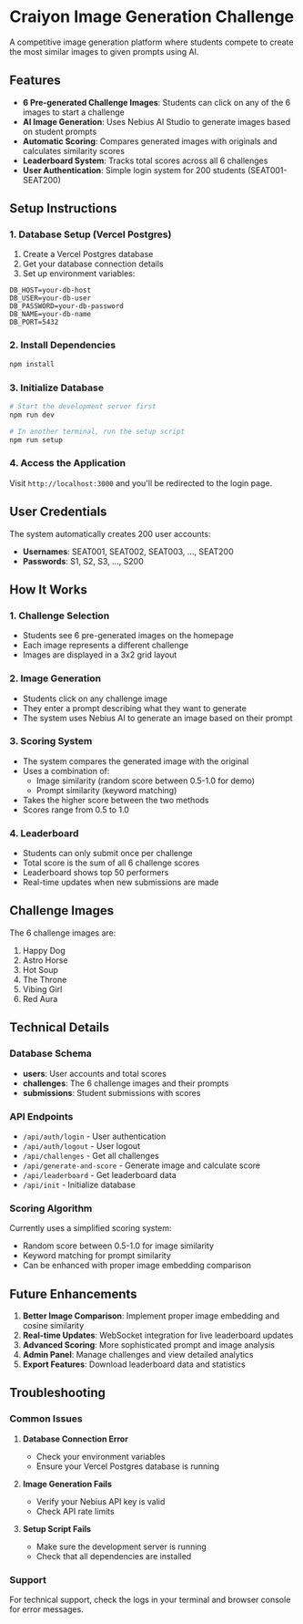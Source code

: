 # Craiyon Image Generation Challenge

A competitive image generation platform where students compete to create the most similar images to given prompts using AI.

## Features

- **6 Pre-generated Challenge Images**: Students can click on any of the 6 images to start a challenge
- **AI Image Generation**: Uses Nebius AI Studio to generate images based on student prompts
- **Automatic Scoring**: Compares generated images with originals and calculates similarity scores
- **Leaderboard System**: Tracks total scores across all 6 challenges
- **User Authentication**: Simple login system for 200 students (SEAT001-SEAT200)

## Setup Instructions

### 1. Database Setup (Vercel Postgres)

1. Create a Vercel Postgres database
2. Get your database connection details
3. Set up environment variables:

```env
DB_HOST=your-db-host
DB_USER=your-db-user
DB_PASSWORD=your-db-password
DB_NAME=your-db-name
DB_PORT=5432
```

### 2. Install Dependencies

```bash
npm install
```

### 3. Initialize Database

```bash
# Start the development server first
npm run dev

# In another terminal, run the setup script
npm run setup
```

### 4. Access the Application

Visit `http://localhost:3000` and you'll be redirected to the login page.

## User Credentials

The system automatically creates 200 user accounts:

- **Usernames**: SEAT001, SEAT002, SEAT003, ..., SEAT200
- **Passwords**: S1, S2, S3, ..., S200

## How It Works

### 1. Challenge Selection

- Students see 6 pre-generated images on the homepage
- Each image represents a different challenge
- Images are displayed in a 3x2 grid layout

### 2. Image Generation

- Students click on any challenge image
- They enter a prompt describing what they want to generate
- The system uses Nebius AI to generate an image based on their prompt

### 3. Scoring System

- The system compares the generated image with the original
- Uses a combination of:
  - Image similarity (random score between 0.5-1.0 for demo)
  - Prompt similarity (keyword matching)
- Takes the higher score between the two methods
- Scores range from 0.5 to 1.0

### 4. Leaderboard

- Students can only submit once per challenge
- Total score is the sum of all 6 challenge scores
- Leaderboard shows top 50 performers
- Real-time updates when new submissions are made

## Challenge Images

The 6 challenge images are:

1. Happy Dog
2. Astro Horse
3. Hot Soup
4. The Throne
5. Vibing Girl
6. Red Aura

## Technical Details

### Database Schema

- **users**: User accounts and total scores
- **challenges**: The 6 challenge images and their prompts
- **submissions**: Student submissions with scores

### API Endpoints

- `/api/auth/login` - User authentication
- `/api/auth/logout` - User logout
- `/api/challenges` - Get all challenges
- `/api/generate-and-score` - Generate image and calculate score
- `/api/leaderboard` - Get leaderboard data
- `/api/init` - Initialize database

### Scoring Algorithm

Currently uses a simplified scoring system:

- Random score between 0.5-1.0 for image similarity
- Keyword matching for prompt similarity
- Can be enhanced with proper image embedding comparison

## Future Enhancements

1. **Better Image Comparison**: Implement proper image embedding and cosine similarity
2. **Real-time Updates**: WebSocket integration for live leaderboard updates
3. **Advanced Scoring**: More sophisticated prompt and image analysis
4. **Admin Panel**: Manage challenges and view detailed analytics
5. **Export Features**: Download leaderboard data and statistics

## Troubleshooting

### Common Issues

1. **Database Connection Error**
   - Check your environment variables
   - Ensure your Vercel Postgres database is running

2. **Image Generation Fails**
   - Verify your Nebius API key is valid
   - Check API rate limits

3. **Setup Script Fails**
   - Make sure the development server is running
   - Check that all dependencies are installed

### Support

For technical support, check the logs in your terminal and browser console for error messages.
